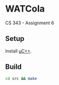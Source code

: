 WATCola
=======

CS 343 - Assignment 6


## Setup

Install [&mu;C++](https://github.com/pabuhr/uCPP).


## Build

```sh
cd src && make
```
